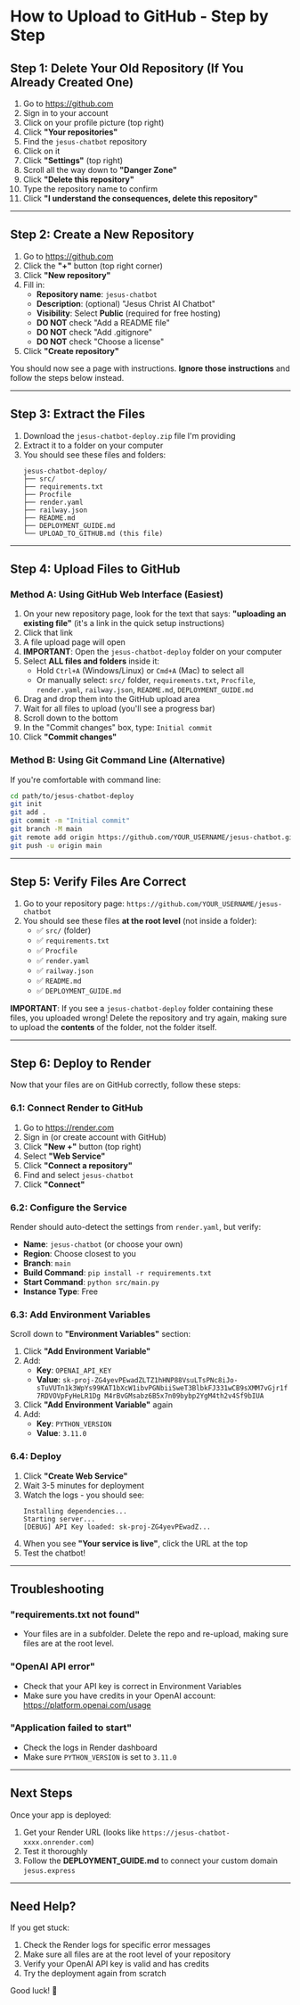 # How to Upload to GitHub - Step by Step

## Step 1: Delete Your Old Repository (If You Already Created One)

1. Go to https://github.com
2. Sign in to your account
3. Click on your profile picture (top right)
4. Click **"Your repositories"**
5. Find the `jesus-chatbot` repository
6. Click on it
7. Click **"Settings"** (top right)
8. Scroll all the way down to **"Danger Zone"**
9. Click **"Delete this repository"**
10. Type the repository name to confirm
11. Click **"I understand the consequences, delete this repository"**

---

## Step 2: Create a New Repository

1. Go to https://github.com
2. Click the **"+"** button (top right corner)
3. Click **"New repository"**
4. Fill in:
   - **Repository name**: `jesus-chatbot`
   - **Description**: (optional) "Jesus Christ AI Chatbot"
   - **Visibility**: Select **Public** (required for free hosting)
   - **DO NOT** check "Add a README file"
   - **DO NOT** check "Add .gitignore"
   - **DO NOT** check "Choose a license"
5. Click **"Create repository"**

You should now see a page with instructions. **Ignore those instructions** and follow the steps below instead.

---

## Step 3: Extract the Files

1. Download the `jesus-chatbot-deploy.zip` file I'm providing
2. Extract it to a folder on your computer
3. You should see these files and folders:
   ```
   jesus-chatbot-deploy/
   ├── src/
   ├── requirements.txt
   ├── Procfile
   ├── render.yaml
   ├── railway.json
   ├── README.md
   ├── DEPLOYMENT_GUIDE.md
   └── UPLOAD_TO_GITHUB.md (this file)
   ```

---

## Step 4: Upload Files to GitHub

### Method A: Using GitHub Web Interface (Easiest)

1. On your new repository page, look for the text that says:
   **"uploading an existing file"** (it's a link in the quick setup instructions)
2. Click that link
3. A file upload page will open
4. **IMPORTANT**: Open the `jesus-chatbot-deploy` folder on your computer
5. Select **ALL files and folders** inside it:
   - Hold `Ctrl+A` (Windows/Linux) or `Cmd+A` (Mac) to select all
   - Or manually select: `src/` folder, `requirements.txt`, `Procfile`, `render.yaml`, `railway.json`, `README.md`, `DEPLOYMENT_GUIDE.md`
6. Drag and drop them into the GitHub upload area
7. Wait for all files to upload (you'll see a progress bar)
8. Scroll down to the bottom
9. In the "Commit changes" box, type: `Initial commit`
10. Click **"Commit changes"**

### Method B: Using Git Command Line (Alternative)

If you're comfortable with command line:

```bash
cd path/to/jesus-chatbot-deploy
git init
git add .
git commit -m "Initial commit"
git branch -M main
git remote add origin https://github.com/YOUR_USERNAME/jesus-chatbot.git
git push -u origin main
```

---

## Step 5: Verify Files Are Correct

1. Go to your repository page: `https://github.com/YOUR_USERNAME/jesus-chatbot`
2. You should see these files **at the root level** (not inside a folder):
   - ✅ `src/` (folder)
   - ✅ `requirements.txt`
   - ✅ `Procfile`
   - ✅ `render.yaml`
   - ✅ `railway.json`
   - ✅ `README.md`
   - ✅ `DEPLOYMENT_GUIDE.md`

**IMPORTANT**: If you see a `jesus-chatbot-deploy` folder containing these files, you uploaded wrong! Delete the repository and try again, making sure to upload the **contents** of the folder, not the folder itself.

---

## Step 6: Deploy to Render

Now that your files are on GitHub correctly, follow these steps:

### 6.1: Connect Render to GitHub

1. Go to https://render.com
2. Sign in (or create account with GitHub)
3. Click **"New +"** button (top right)
4. Select **"Web Service"**
5. Click **"Connect a repository"**
6. Find and select `jesus-chatbot`
7. Click **"Connect"**

### 6.2: Configure the Service

Render should auto-detect the settings from `render.yaml`, but verify:

- **Name**: `jesus-chatbot` (or choose your own)
- **Region**: Choose closest to you
- **Branch**: `main`
- **Build Command**: `pip install -r requirements.txt`
- **Start Command**: `python src/main.py`
- **Instance Type**: Free

### 6.3: Add Environment Variables

Scroll down to **"Environment Variables"** section:

1. Click **"Add Environment Variable"**
2. Add:
   - **Key**: `OPENAI_API_KEY`
   - **Value**: `sk-proj-ZG4yevPEwadZLTZ1hHNP88VsuLTsPNc8iJo-sTuVUTn1k3WpYs99KAT1bXcW1ibvPGNbiiSweT3BlbkFJ331wCB9sXMM7vGjr1f7RDVOVpFyHeLR1Dg M4rBvGMsabz6B5x7n09bybp2YgM4th2v4Sf9bIUA`
3. Click **"Add Environment Variable"** again
4. Add:
   - **Key**: `PYTHON_VERSION`
   - **Value**: `3.11.0`

### 6.4: Deploy

1. Click **"Create Web Service"**
2. Wait 3-5 minutes for deployment
3. Watch the logs - you should see:
   ```
   Installing dependencies...
   Starting server...
   [DEBUG] API Key loaded: sk-proj-ZG4yevPEwadZ...
   ```
4. When you see **"Your service is live"**, click the URL at the top
5. Test the chatbot!

---

## Troubleshooting

### "requirements.txt not found"
- Your files are in a subfolder. Delete the repo and re-upload, making sure files are at the root level.

### "OpenAI API error"
- Check that your API key is correct in Environment Variables
- Make sure you have credits in your OpenAI account: https://platform.openai.com/usage

### "Application failed to start"
- Check the logs in Render dashboard
- Make sure `PYTHON_VERSION` is set to `3.11.0`

---

## Next Steps

Once your app is deployed:

1. Get your Render URL (looks like `https://jesus-chatbot-xxxx.onrender.com`)
2. Test it thoroughly
3. Follow the **DEPLOYMENT_GUIDE.md** to connect your custom domain `jesus.express`

---

## Need Help?

If you get stuck:
1. Check the Render logs for specific error messages
2. Make sure all files are at the root level of your repository
3. Verify your OpenAI API key is valid and has credits
4. Try the deployment again from scratch

Good luck! 🙏

